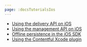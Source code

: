 ```yaml
---
page: :docsTutorialsIos
---
```


- [Using the delivery API on iOS](/developers/docs/tutorials/ios/using-delivery-api-on-ios/)
- [Using the management API on iOS](/developers/docs/tutorials/ios/using-management-api-on-ios/)
- [Offline persistence in the iOS SDK](/developers/docs/tutorials/ios/offline-persistence-in-ios-sdk)
- [Using the Contentful Xcode plugin](/developers/docs/tutorials/ios/using-contentful-xcode-plugin)
